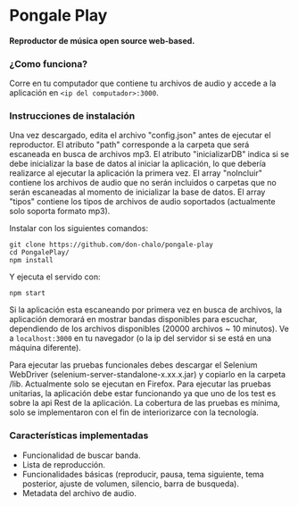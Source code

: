 Pongale Play
=================
#### Reproductor de música open source web-based.

### ¿Como funciona?
Corre en tu computador que contiene tu archivos de audio y accede a la aplicación en `<ip del computador>:3000`.

### Instrucciones de instalación
Una vez descargado, edita el archivo "config.json" antes de ejecutar el reproductor.
El atributo "path" corresponde a la carpeta que será escaneada en busca de archivos mp3.
El atributo "inicializarDB" indica si se debe inicializar la base de datos al iniciar la aplicación, lo que debería realizarce al ejecutar la aplicación la primera vez.
El array "noIncluir" contiene los archivos de audio que no serán incluidos o carpetas que no serán escaneadas al momento de inicializar la base de datos.
El array "tipos" contiene los tipos de archivos de audio soportados (actualmente solo soporta formato mp3).


Instalar con los siguientes comandos:
```
git clone https://github.com/don-chalo/pongale-play
cd PongalePlay/
npm install
```

Y ejecuta el servido con:
```
npm start
```

Si la aplicación esta escaneando por primera vez en busca de archivos, la aplicación demorará en mostrar bandas disponibles para escuchar, dependiendo de los archivos disponibles (20000 archivos ~ 10 minutos).
Ve a `localhost:3000` en tu navegador (o la ip del servidor si se está en una máquina diferente).

Para ejecutar las pruebas funcionales debes descargar el Selenium WebDriver (selenium-server-standalone-x.xx.x.jar) y copiarlo en la carpeta /lib. Actualmente solo se ejecutan en Firefox.
Para ejecutar las pruebas unitarias, la aplicación debe estar funcionando ya que uno de los test es sobre la api Rest de la aplicación.
La cobertura de las pruebas es mínima, solo se implementaron con el fin de interiorizarce con la tecnología.

### Características implementadas

- Funcionalidad de buscar banda.
- Lista de reproducción.
- Funcionalidades básicas (reproducir, pausa, tema siguiente, tema posterior, ajuste de volumen, silencio, barra de busqueda).
- Metadata del archivo de audio.
